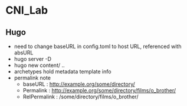 # CNI_Lab

## Hugo

- need to change baseURL in config.toml to host URL, referenced with absURL
- hugo server -D
- hugo new content/ ..
- archetypes hold metadata template info
- permalink note
  - baseURL      : http://example.org/some/directory/
  - Permalink    : http://example.org/some/directory/films/o_brother/
  - RelPermalink : /some/directory/films/o_brother/
